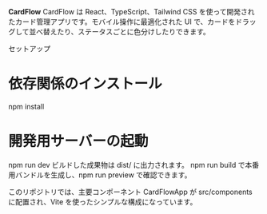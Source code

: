 **CardFlow**
CardFlow は React、TypeScript、Tailwind CSS を使って開発されたカード管理アプリです。モバイル操作に最適化された UI で、カードをドラッグして並べ替えたり、ステータスごとに色分けしたりできます。

セットアップ
# 依存関係のインストール
npm install

# 開発用サーバーの起動
npm run dev
ビルドした成果物は dist/ に出力されます。
npm run build で本番用バンドルを生成し、npm run preview で確認できます。

このリポジトリでは、主要コンポーネント CardFlowApp が src/components に配置され、Vite を使ったシンプルな構成になっています。


